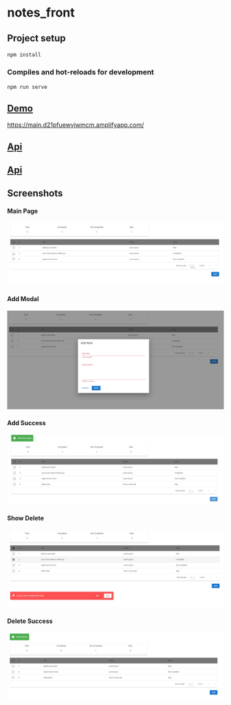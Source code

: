 # notes_front

## Project setup
```
npm install
```

### Compiles and hot-reloads for development
```
npm run serve
```

## [Demo](https://main.d21pfuewvjwmcm.amplifyapp.com/)
https://main.d21pfuewvjwmcm.amplifyapp.com/


## [Api](https://myapi-dpeg.onrender.com/notes)
## [Api](http://myapi-env.eba-j2mwvhwx.eu-west-2.elasticbeanstalk.com/notes)

## Screenshots
#### Main Page
![Main page](./public/app_screenshots/main.jpg?raw=true "Main Page")

#### Add Modal
![Add Modal](./public/app_screenshots/add_note.jpg?raw=true "Add Modal")

#### Add Success
![Add Success](./public/app_screenshots/new_note.jpg?raw=true "Add Success")

#### Show Delete
![Show Delete](./public/app_screenshots/show_delete.jpg?raw=true "Show Delete")

#### Delete Success
![Delete Success](./public/app_screenshots/note_delete.jpg?raw=true "Delete Success")


